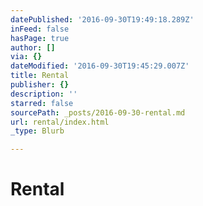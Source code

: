 ```yaml
---
datePublished: '2016-09-30T19:49:18.289Z'
inFeed: false
hasPage: true
author: []
via: {}
dateModified: '2016-09-30T19:45:29.007Z'
title: Rental
publisher: {}
description: ''
starred: false
sourcePath: _posts/2016-09-30-rental.md
url: rental/index.html
_type: Blurb

---
```

# Rental